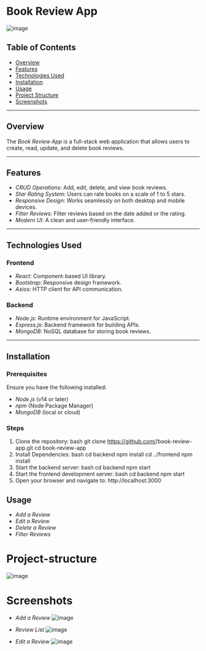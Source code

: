 # Book Review App

![image](https://github.com/user-attachments/assets/3f69ae95-b095-4b51-9238-77871bdfce47)

## Table of Contents

- [Overview](#overview)
- [Features](#features)
- [Technologies Used](#technologies-used)
- [Installation](#installation)
- [Usage](#usage)
- [Project Structure](#project-structure)
- [Screenshots](#screenshots)


---

## Overview

The *Book Review App* is a full-stack web application that allows users to create, read, update, and delete book reviews.

---

## Features

- *CRUD Operations*: Add, edit, delete, and view book reviews.
- *Star Rating System*: Users can rate books on a scale of 1 to 5 stars.
- *Responsive Design*: Works seamlessly on both desktop and mobile devices.
- *Filter Reviews*: Filter reviews based on the date added or the rating.
- *Modern UI*: A clean and user-friendly interface.

---

## Technologies Used

### Frontend
- *React*: Component-based UI library.
- *Bootstrap*: Responsive design framework.
- *Axios*: HTTP client for API communication.

### Backend
- *Node.js*: Runtime environment for JavaScript.
- *Express.js*: Backend framework for building APIs.
- *MongoDB*: NoSQL database for storing book reviews.

---

## Installation

### Prerequisites
Ensure you have the following installed:
- *Node.js* (v14 or later)
- *npm* (Node Package Manager)
- *MongoDB* (local or cloud)

### Steps

1. Clone the repository:
   bash
   git clone https://github.com/<your-username>/book-review-app.git
   cd book-review-app
2. Install Dependencies:
   bash
   cd backend
   npm install
   cd ../frontend
   npm install
3. Start the backend server:
   bash
   cd backend
   npm start
4. Start the frontend development server:
    bash
   cd backend
   npm start
5. Open your browser and navigate to:
   http://localhost:3000

## Usage
- *Add a Review*
- *Edit a Review* 
- *Delete a Review*
- *Filter Reviews*

# Project-structure
![image](https://github.com/user-attachments/assets/bfc9063d-d1cf-4b9f-89ed-c9f972f5b518)


# Screenshots
- *Add a Review*
![image](https://github.com/user-attachments/assets/0dfffadb-a16d-45e4-a8eb-132b98e78bcd)

- *Review List*
![image](https://github.com/user-attachments/assets/405e7edb-0558-4141-94cf-004a5e23e450)

- *Edit a Review*
![image](https://github.com/user-attachments/assets/367de39b-f504-45f3-bc08-e90e2fc3bcf6)
